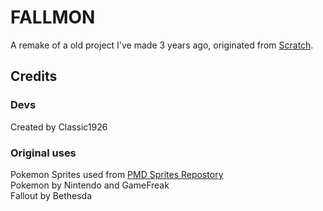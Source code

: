 # FALLMON
A remake of a old project I've made 3 years ago, originated from [Scratch](https://scratch.mit.edu/projects/491386652/).
## Credits
### Devs
Created by Classic1926<br>
### Original uses
Pokemon Sprites used from [PMD Sprites Repostory](https://sprites.pmdcollab.org/)<br>
Pokemon by Nintendo and GameFreak<br>
Fallout by Bethesda
